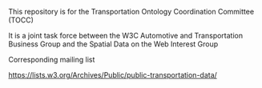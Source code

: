 This repository is for the Transportation Ontology Coordination
Committee (TOCC)

It is a joint task force between the W3C Automotive and Transportation
Business Group and the Spatial Data on the Web Interest Group

Corresponding mailing list

https://lists.w3.org/Archives/Public/public-transportation-data/